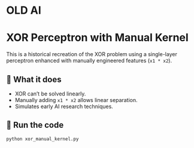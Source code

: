 # OLD AI
# XOR Perceptron with Manual Kernel

This is a historical recreation of the XOR problem using a single-layer perceptron enhanced with manually engineered features (`x1 * x2`).

## 📌 What it does

- XOR can’t be solved linearly.
- Manually adding `x1 * x2` allows linear separation.
- Simulates early AI research techniques.

## 🧠 Run the code

```bash
python xor_manual_kernel.py
